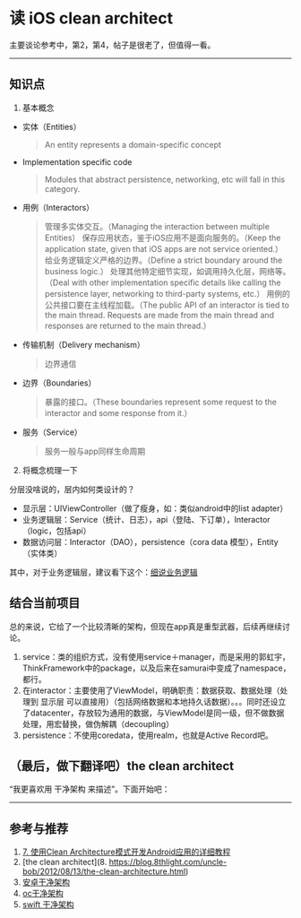 # 读 iOS clean architect

主要谈论参考中，第2，第4，帖子是很老了，但值得一看。

-------------------

## 知识点

1. 基本概念
  * 实体（Entities）
    > An entity represents a domain-specific concept

  * Implementation specific code
    > Modules that abstract persistence, networking, etc will fall in this category.

  * 用例（Interactors）
    > 管理多实体交互。（Managing the interaction between multiple Entities）
    > 保存应用状态，鉴于iOS应用不是面向服务的。（Keep the application state, given that iOS apps are not service oriented.）
    > 给业务逻辑定义严格的边界。（Define a strict boundary around the business logic.）
    > 处理其他特定细节实现，如调用持久化层，网络等。（Deal with other implementation specific details like calling the persistence layer, networking to third-party systems, etc.）
    > 用例的公共接口要在主线程加载。（The public API of an interactor is tied to the main thread. Requests are made from the main thread and responses are returned to the main thread.）

  * 传输机制（Delivery mechanism）
    > 边界通信

  * 边界（Boundaries）
    > 暴露的接口。（These boundaries represent some request to the interactor and some response from it.）

  * 服务（Service）
    > 服务一般与app同样生命周期

2. 将概念梳理一下

分层没啥说的，层内如何类设计的？

  * 显示层：UIViewController（做了瘦身，如：类似android中的list adapter）
  * 业务逻辑层：Service（统计、日志），api（登陆、下订单），Interactor（logic，包括api）
  * 数据访问层：Interactor（DAO），persistence（cora data 模型），Entity（实体类）

其中，对于业务逻辑层，建议看下这个：[细说业务逻辑](http://www.uml.org.cn/zjjs/201008021.asp)

## 结合当前项目

总的来说，它给了一个比较清晰的架构，但现在app真是重型武器，后续再继续讨论。

1. service：类的组织方式，没有使用service＋manager，而是采用的郭虹宇，ThinkFramework中的package，以及后来在samurai中变成了namespace，都行。
2. 在interactor：主要使用了ViewModel，明确职责：数据获取、数据处理（处理到 显示层 可以直接用）（包括网络数据和本地持久话数据）。。。同时还设立了datacenter，存放较为通用的数据，与ViewModel是同一级，但不做数据处理，用宏替换，做伪解耦（decoupling）
3. persistence：不使用coredata，使用realm，也就是Active Record吧。

## （最后，做下翻译吧）the clean architect

“我更喜欢用 干净架构 来描述”。下面开始吧：



-------------------

## 参考与推荐

  1. [7. 使用Clean Architecture模式开发Android应用的详细教程](http://www.infoq.com/cn/articles/clean-architecture-model-to-develop-android-application)
  2. [the clean architect](8. https://blog.8thlight.com/uncle-bob/2012/08/13/the-clean-architecture.html)
  3. [安卓干净架构](https://github.com/dmilicic/Android-Clean-Boilerplate)
  4. [oc干净架构](https://github.com/luisobo/clean-architecture)
  5. [swift 干净架构](https://github.com/koutalou/iOS-CleanArchitecture/tree/master/iOSCleanArchitectureTwitterSample/Domain/Model)
